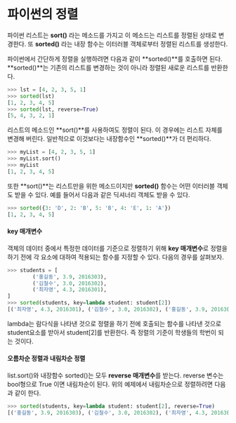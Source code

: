 # 파이썬의 정렬

파이썬 리스트는 **sort()** 라는 메소드를 가지고 이 메소드는 리스트를 정렬된 상태로 변경한다. 또 **sorted()** 라는 내장 함수는 이터러블 객체로부터 정렬된 리스트를 생성한다.

파이썬에서 간단하게 정렬을 실행하려면 다음과 같이 **sorted()**를 호출하면 된다. **sorted()**는 기존의 리스트를 변경하는 것이 아니라 정렬된 새로운 리스트를 반환한다.

```python
>>> lst = [4, 2, 3, 5, 1]
>>> sorted(lst)
[1, 2, 3, 4, 5]
>>> sorted(lst, reverse=True)
[5, 4, 3, 2, 1]
```



리스트의 메소드인 **sort()**를 사용하여도 정렬이 된다. 이 경우에는 리스트 자체를 변경해 버린다. 일반적으로 이것보다는 내장함수인 **sorted()**가 더 편리하다.

```python
>>> myList = [4, 2, 3, 5, 1]
>>> myList.sort()
>>> myList
[1, 2, 3, 4, 5]
```



또한 **sort()**는 리스트만을 위한 메소드이지만 **sorted()** 함수는 어떤 이터러블 객체도 받을 수 있다. 예를 들어서 다음과 같은 딕셔너리 객체도 받을 수 있다.

```python
>>> sorted({3: 'D', 2: 'B', 5: 'B', 4: 'E', 1: 'A'})
[1, 2, 3, 4, 5]
```



#### key 매개변수

객체의 데이터 중에서 특정한 데이터를 기준으로 정렬하기 위해 **key 매개변수**로 정렬을 하기 전에 각 요소에 대하여 적용되는 함수를 지정할 수 있다. 다음의 경우를 살펴보자.

```python
>>> students = [
        ('홍길동', 3.9, 2016303),
        ('김철수', 3.0, 2016302),
        ('최자영', 4.3, 2016301),
]
>>> sorted(students, key=lambda student: student[2])
[('최자영', 4.3, 2016301), ('김철수', 3.0, 2016302), ('홍길동', 3.9, 2016303)]
```

lambda는 람다식을 나타낸 것으로 정렬을 하기 전에 호출되는 함수를 나타낸 것으로 student요소를 받아서 student[2]를 반환한다. 즉 정렬의 기준이 학생들의 학번이 되는 것이다.



#### 오름차순 정렬과 내림차순 정렬

list.sort()와 내장함수 sorted()는 모두 **reverse 매개변수**를 받는다. reverse 변수는 bool형으로 True 이면 내림차순이 된다. 위의 예제에서 내림차순으로 정렬하려면 다음과 같이 한다.

```python
>>> sorted(students, key=lambda student: student[2], reverse=True)
[('홍길동', 3.9, 2016303), ('김철수', 3.0, 2016302), ('최자영', 4.3, 2016301)]
```

